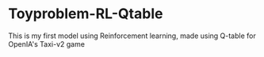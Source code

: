 # Toyproblem-RL-Qtable
This is my first model using Reinforcement learning, made using Q-table for OpenIA's Taxi-v2 game
